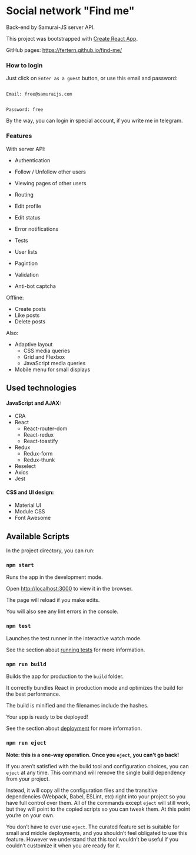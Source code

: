 # Social network "Find me"

Back-end by Samurai-JS server API.

This project was bootstrapped with [Create React App](https://github.com/facebook/create-react-app).

GitHub pages: https://fertern.github.io/find-me/

### How to login

Just click on `Enter as a guest` button, or use this email and password:

```

Email: free@samuraijs.com

```

```

Password: free

```

By the way, you can login in special account, if you write me in telegram.

### Features

With server API:

- Authentication

- Follow / Unfollow other users

- Viewing pages of other users
- Routing

- Edit profile

- Edit status

- Error notifications

- Tests

- User lists

- Pagintion

- Validation

- Anti-bot captcha

Offline:

- Create posts
- Like posts
- Delete posts

Also:

- Adaptive layout
  - CSS media queries
  - Grid and Flexbox
  - JavaScript media queries
- Mobile menu for small displays

## Used technologies

#### JavaScript and AJAX:

- CRA
- React
  - React-router-dom
  - React-redux
  - React-toastify
- Redux
  - Redux-form
  - Redux-thunk
- Reselect
- Axios
- Jest

#### CSS and UI design:

- Material UI
- Module CSS
- Font Awesome

## Available Scripts

In the project directory, you can run:

### `npm start`

Runs the app in the development mode.<br  />

Open [http://localhost:3000](http://localhost:3000) to view it in the browser.

The page will reload if you make edits.<br  />

You will also see any lint errors in the console.

### `npm test`

Launches the test runner in the interactive watch mode.<br  />

See the section about [running tests](https://facebook.github.io/create-react-app/docs/running-tests) for more information.

### `npm run build`

Builds the app for production to the `build` folder.<br  />

It correctly bundles React in production mode and optimizes the build for the best performance.

The build is minified and the filenames include the hashes.<br  />

Your app is ready to be deployed!

See the section about [deployment](https://facebook.github.io/create-react-app/docs/deployment) for more information.

### `npm run eject`

**Note: this is a one-way operation. Once you `eject`, you can’t go back!**

If you aren’t satisfied with the build tool and configuration choices, you can `eject` at any time. This command will remove the single build dependency from your project.

Instead, it will copy all the configuration files and the transitive dependencies (Webpack, Babel, ESLint, etc) right into your project so you have full control over them. All of the commands except `eject` will still work, but they will point to the copied scripts so you can tweak them. At this point you’re on your own.

You don’t have to ever use `eject`. The curated feature set is suitable for small and middle deployments, and you shouldn’t feel obligated to use this feature. However we understand that this tool wouldn’t be useful if you couldn’t customize it when you are ready for it.
